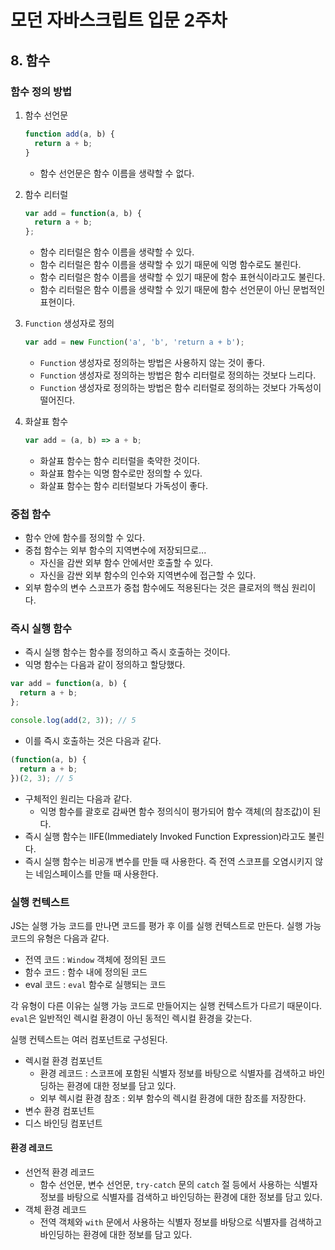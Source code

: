 # 모던 자바스크립트 입문 2주차

## 8. 함수

### 함수 정의 방법

1. 함수 선언문

   ```javascript
   function add(a, b) {
     return a + b;
   }
   ```

   - 함수 선언문은 함수 이름을 생략할 수 없다.
2. 함수 리터럴

   ```javascript
   var add = function(a, b) {
     return a + b;
   };
   ```

   - 함수 리터럴은 함수 이름을 생략할 수 있다.
   - 함수 리터럴은 함수 이름을 생략할 수 있기 때문에 익명 함수로도 불린다.
   - 함수 리터럴은 함수 이름을 생략할 수 있기 때문에 함수 표현식이라고도 불린다.
   - 함수 리터럴은 함수 이름을 생략할 수 있기 때문에 함수 선언문이 아닌 문법적인 표현이다.
3. `Function` 생성자로 정의

   ```javascript
   var add = new Function('a', 'b', 'return a + b');
   ```

   - `Function` 생성자로 정의하는 방법은 사용하지 않는 것이 좋다.
   - `Function` 생성자로 정의하는 방법은 함수 리터럴로 정의하는 것보다 느리다.
   - `Function` 생성자로 정의하는 방법은 함수 리터럴로 정의하는 것보다 가독성이 떨어진다.
4. 화살표 함수

   ```javascript
   var add = (a, b) => a + b;
   ```

   - 화살표 함수는 함수 리터럴을 축약한 것이다.
   - 화살표 함수는 익명 함수로만 정의할 수 있다.
   - 화살표 함수는 함수 리터럴보다 가독성이 좋다.


### 중첩 함수

- 함수 안에 함수를 정의할 수 있다.
- 중첩 함수는 외부 함수의 지역변수에 저장되므로...
    - 자신을 감싼 외부 함수 안에서만 호출할 수 있다.
    - 자신을 감싼 외부 함수의 인수와 지역변수에 접근할 수 있다.
- 외부 함수의 변수 스코프가 중첩 함수에도 적용된다는 것은 클로저의 핵심 원리이다.


### 즉시 실행 함수

- 즉시 실행 함수는 함수를 정의하고 즉시 호출하는 것이다.
- 익명 함수는 다음과 같이 정의하고 할당했다.
```javascript
var add = function(a, b) {
  return a + b;
};

console.log(add(2, 3)); // 5
```
- 이를 즉시 호출하는 것은 다음과 같다.

```javascript
(function(a, b) {
  return a + b;
})(2, 3); // 5
```
- 구체적인 원리는 다음과 같다.
    - 익명 함수를 괄호로 감싸면 함수 정의식이 평가되어 함수 객체(의 참조값)이 된다.
- 즉시 실행 함수는 IIFE(Immediately Invoked Function Expression)라고도 불린다.
- 즉시 실행 함수는 비공개 변수를 만들 때 사용한다. 즉 전역 스코프를 오염시키지 않는 네임스페이스를 만들 때 사용한다.

### 실행 컨텍스트

JS는 실행 가능 코드를 만나면 코드를 평가 후 이를 실행 컨텍스트로 만든다.
실행 가능 코드의 유형은 다음과 같다.

- 전역 코드 : `Window` 객체에 정의된 코드
- 함수 코드 : 함수 내에 정의된 코드
- eval 코드 : `eval` 함수로 실행되는 코드

각 유형이 다른 이유는 실행 가능 코드로 만들어지는 실행 컨텍스트가 다르기 때문이다. `eval`은 일반적인 렉시컬 환경이 아닌 동적인 렉시컬 환경을 갖는다.

실행 컨텍스트는 여러 컴포넌트로 구성된다.

- 렉시컬 환경 컴포넌트
    - 환경 레코드 : 스코프에 포함된 식별자 정보를 바탕으로 식별자를 검색하고 바인딩하는 환경에 대한 정보를 담고 있다.
    - 외부 렉시컬 환경 참조 : 외부 함수의 렉시컬 환경에 대한 참조를 저장한다.
- 변수 환경 컴포넌트
- 디스 바인딩 컴포넌트

#### 환경 레코드

- 선언적 환경 레코드
    - 함수 선언문, 변수 선언문, `try-catch` 문의 `catch` 절 등에서 사용하는 식별자 정보를 바탕으로 식별자를 검색하고 바인딩하는 환경에 대한 정보를 담고 있다.
- 객체 환경 레코드
    - 전역 객체와 `with` 문에서 사용하는 식별자 정보를 바탕으로 식별자를 검색하고 바인딩하는 환경에 대한 정보를 담고 있다.